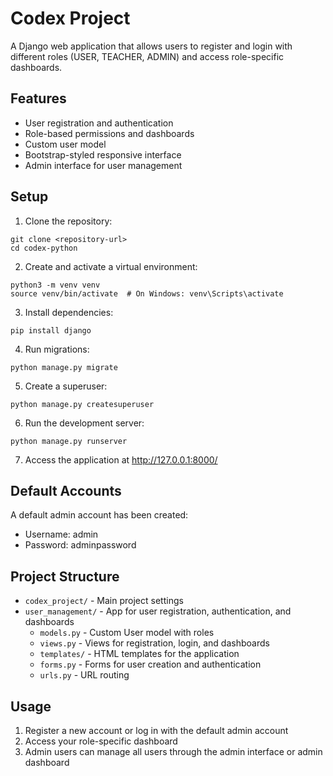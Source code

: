 # Codex Project

A Django web application that allows users to register and login with different roles (USER, TEACHER, ADMIN) and access role-specific dashboards.

## Features

- User registration and authentication
- Role-based permissions and dashboards
- Custom user model
- Bootstrap-styled responsive interface
- Admin interface for user management

## Setup

1. Clone the repository:
```
git clone <repository-url>
cd codex-python
```

2. Create and activate a virtual environment:
```
python3 -m venv venv
source venv/bin/activate  # On Windows: venv\Scripts\activate
```

3. Install dependencies:
```
pip install django
```

4. Run migrations:
```
python manage.py migrate
```

5. Create a superuser:
```
python manage.py createsuperuser
```

6. Run the development server:
```
python manage.py runserver
```

7. Access the application at http://127.0.0.1:8000/

## Default Accounts

A default admin account has been created:
- Username: admin
- Password: adminpassword

## Project Structure

- `codex_project/` - Main project settings
- `user_management/` - App for user registration, authentication, and dashboards
  - `models.py` - Custom User model with roles
  - `views.py` - Views for registration, login, and dashboards
  - `templates/` - HTML templates for the application
  - `forms.py` - Forms for user creation and authentication
  - `urls.py` - URL routing

## Usage

1. Register a new account or log in with the default admin account
2. Access your role-specific dashboard
3. Admin users can manage all users through the admin interface or admin dashboard